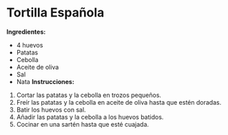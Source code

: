 # Tortilla Española
**Ingredientes:**
* 4 huevos
* Patatas
* Cebolla
* Aceite de oliva
* Sal
* Nata
**Instrucciones:**
1. Cortar las patatas y la cebolla en trozos pequeños.
2. Freír las patatas y la cebolla en aceite de oliva hasta que estén doradas.
3. Batir los huevos con sal.
4. Añadir las patatas y la cebolla a los huevos batidos.
5. Cocinar en una sartén hasta que esté cuajada.
